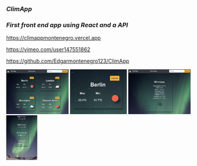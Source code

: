 ### *ClimApp*
### *First front end app using React and a API*

https://climappmontenegro.vercel.app

https://vimeo.com/user147551862

https://github.com/Edgarmontenegro123/ClimApp

<img src = '/src/img/muestra2.jpeg' height = '120px'>
<img src = '/src/img/muestra1.jpeg' height = '120px'>
<img src = '/src/img/muestra3.jpeg' height = '120px'>
<img src = '/src/img/muestra4.jpeg' height = '120px'>
